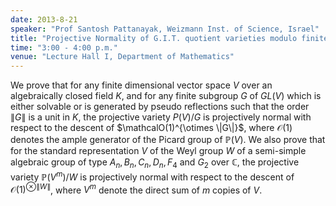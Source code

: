 ```yaml
---
date: 2013-8-21
speaker: "Prof Santosh Pattanayak, Weizmann Inst. of Science, Israel"
title: "Projective Normality of G.I.T. quotient varieties modulo finite solvable groups and Weyl groups"
time: "3:00 - 4:00 p.m." 
venue: "Lecture Hall I, Department of Mathematics"
---
```

We prove that for any finite dimensional vector space $V$ over an algebraically closed field $K$, and for any finite subgroup $G$ of $GL(V)$ which is either solvable or is generated by pseudo reflections such that the order $\|G\|$ is a unit in $K$, the projective variety $P(V)/G$ is projectively normal with respect to the descent of $\mathcalO(1)^{\otimes \|G\|}$, where $\mathcal{O}(1)$ denotes the ample generator of the Picard group of $\mathbb P(V)$. We also prove that for the standard representation $V$ of the Weyl group $W$ of a semi-simple algebraic group of type $A_n , B_n , C_n , D_n , F_4$ and $G_2$ over $\mathbb{C}$, the projective variety $\mathbb P(V^m)/W$ is projectively normal with respect to the descent of $\mathcal{O}(1)^{\otimes \|W\|}$, where $V^m$ denote the direct sum of $m$ copies of $V$.
